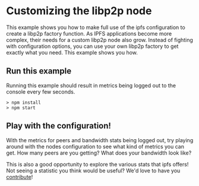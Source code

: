 # Customizing the libp2p node

This example shows you how to make full use of the ipfs configuration to create a libp2p factory function. As IPFS applications become more complex, their needs for a custom libp2p node also grow. Instead of fighting with configuration options, you can use your own libp2p factory to get exactly what you need. This example shows you how.

## Run this example

Running this example should result in metrics being logged out to the console every few seconds.

```
> npm install
> npm start
```

## Play with the configuration!

With the metrics for peers and bandwidth stats being logged out, try playing around with the nodes configuration to see what kind of metrics you can get. How many peers are you getting? What does your bandwidth look like?

This is also a good opportunity to explore the various stats that ipfs offers! Not seeing a statistic you think would be useful? We'd love to have you [contribute](https://github.com/ipfs/js-ipfs/blob/master/CONTRIBUTING.md)!

